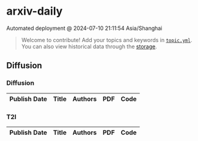 # arxiv-daily
 Automated deployment @ 2024-07-10 21:11:54 Asia/Shanghai
> Welcome to contribute! Add your topics and keywords in [`topic.yml`](https://github.com/weiningwei/arxiv-daily/blob/main/database/topic.yml).
> You can also view historical data through the [storage](https://github.com/weiningwei/arxiv-daily/blob/main/database/storage).

## Diffusion

### Diffusion
|Publish Date|Title|Authors|PDF|Code|
| :---: | :---: | :---: | :---: | :---: |

### T2I
|Publish Date|Title|Authors|PDF|Code|
| :---: | :---: | :---: | :---: | :---: |
